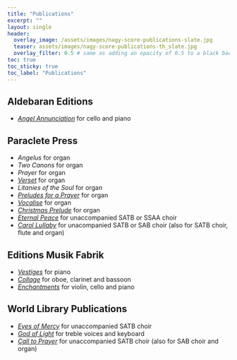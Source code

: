 ```yaml
---
title: "Publications"
excerpt: ""
layout: single
header:
  overlay_image: /assets/images/nagy-score-publications-slate.jpg
  teaser: assets/images/nagy-score-publications-th_slate.jpg
  overlay_filter: 0.5 # same as adding an opacity of 0.5 to a black background
toc: true
toc_sticky: true
toc_label: "Publications"
---
```


## Aldebaran Editions

* [_Angel Annunciation_](http://aldebaraneditions.com/it/il-piacere-della-musica-contemporanea/75-zvonimir-nagy-usacroatia-cello-and-piano-angel-annunciation.html?search_query=nagy&results=2) for cello and piano

## Paraclete Press

* _Angelus_ for organ
* _Two Canons_ for organ
* _Prayer_ for organ
* [_Verset_](https://paracletesheetmusic.com/product/verset/) for organ
* _Litanies of the Soul_ for organ
* [_Preludes for a Prayer_](https://paracletesheetmusic.com/product/preludes-for-a-prayer/) for organ
* [_Vocalise_](https://paracletesheetmusic.com/product/vocalise/) for organ
* [_Christmas Prelude_](https://paracletesheetmusic.com/product/christmas-prelude/) for organ
* [_Eternal Peace_](https://paracletesheetmusic.com/product/eternal-peace-satb/) for unaccompanied SATB or SSAA choir
* [_Carol Lullaby_](https://paracletesheetmusic.com/product/carol-lullaby-satb/) for unacompanied SATB or SAB choir (also for SATB choir, flute and organ)

## Editions Musik Fabrik

* [_Vestiges_](https://musikfabrik.musicaneo.com/sheetmusic/sm-326472_zvonimir_nagy_vestiges_for_piano.html) for piano
* [_Collage_](https://musikfabrik.musicaneo.com/sheetmusic/sm-326471_zvonimir_nagy_collage_for_wind_trio.html) for oboe, clarinet and bassoon
* [_Enchantments_](https://musikfabrik.musicaneo.com/sheetmusic/sm-326470_zvonimir_nagy_enchantments_for_piano_trio.html) for violin, cello and piano

## World Library Publications

* [_Eyes of Mercy_](http://www.wlp.jspaluch.com/14270.htm) for unaccompanied SATB choir
* [_God of Light_](http://www.wlp.jspaluch.com/14163.htm) for treble voices and keyboard
* [_Call to Prayer_](http://www.wlp.jspaluch.com/13796.htm) for unaccompanied SATB choir (also for SAB choir and organ)
